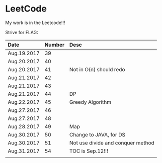 # LeetCode
My work is in the Leetcode!!! 

Strive for FLAG:

| Date        |   Number | Desc                              |
| :---------- | :------- | :----                             |
| Aug.19.2017 |       39 |                                   |
| Aug.20.2017 |       40 |                                   |
| Aug.20.2017 |       41 | Not in O(n) should redo           |
| Aug.21.2017 |       42 |                                   |
| Aug.21.2017 |       43 |                                   |
| Aug.21.2017 |       44 | DP                                |
| Aug.22.2017 |       45 | Greedy Algorithm                  |
| Aug.27.2017 |       46 |                                   |
| Aug.27.2017 |       48 |                                   |
| Aug.28.2017 |       49 | Map                               |
| Aug.30.2017 |       50 | Change to JAVA, for DS            |
| Aug.30.2017 |       51 | Not use divide and conquer method |
| Aug.31.2017 |       54 | TOC is Sep.12!!!                  |
|             |          |                                   |




